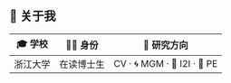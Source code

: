 ## 👋 关于我

<div align="center">

| 🎓 学校 | 🧑‍🎓 身份 | 🔬 研究方向 |
|--------|-----------|-------------|
| 浙江大学 | 在读博士生 | CV · 🌀 MGM · 🎨 I2I · 📝 PE |

</div>

